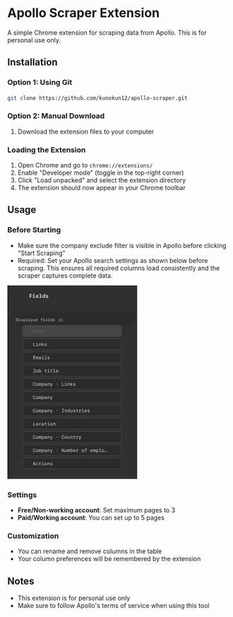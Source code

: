 # Apollo Scraper Extension

A simple Chrome extension for scraping data from Apollo. This is for personal use only.

## Installation

### Option 1: Using Git
```bash
git clone https://github.com/kunokun12/apollo-scraper.git
```

### Option 2: Manual Download
1. Download the extension files to your computer

### Loading the Extension
1. Open Chrome and go to `chrome://extensions/`
2. Enable "Developer mode" (toggle in the top-right corner)
3. Click "Load unpacked" and select the extension directory
4. The extension should now appear in your Chrome toolbar

## Usage

### Before Starting
- Make sure the company exclude filter is visible in Apollo before clicking "Start Scraping"
- Required: Set your Apollo search settings as shown below before scraping. This ensures all required columns load consistently and the scraper captures complete data.

![Apollo Search Settings](Search%20Field.png)

### Settings
- **Free/Non-working account**: Set maximum pages to 3
- **Paid/Working account**: You can set up to 5 pages

### Customization
- You can rename and remove columns in the table
- Your column preferences will be remembered by the extension

## Notes
- This extension is for personal use only
- Make sure to follow Apollo's terms of service when using this tool
